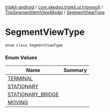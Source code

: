 [tripkit-android](../../../index.md) / [com.skedgo.tripkit.ui.tripresult](../../index.md) / [TripSegmentItemViewModel](../index.md) / [SegmentViewType](./index.md)

# SegmentViewType

`enum class SegmentViewType`

### Enum Values

| Name | Summary |
|---|---|
| [TERMINAL](-t-e-r-m-i-n-a-l.md) |  |
| [STATIONARY](-s-t-a-t-i-o-n-a-r-y.md) |  |
| [STATIONARY_BRIDGE](-s-t-a-t-i-o-n-a-r-y_-b-r-i-d-g-e.md) |  |
| [MOVING](-m-o-v-i-n-g.md) |  |
